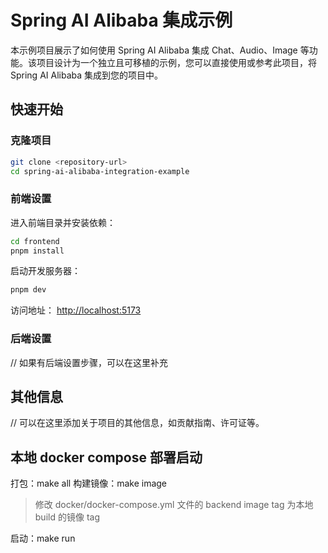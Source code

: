 # Spring AI Alibaba 集成示例

本示例项目展示了如何使用 Spring AI Alibaba 集成 Chat、Audio、Image 等功能。该项目设计为一个独立且可移植的示例，您可以直接使用或参考此项目，将 Spring AI Alibaba 集成到您的项目中。

## 快速开始

### 克隆项目
```bash
git clone <repository-url>
cd spring-ai-alibaba-integration-example
```

### 前端设置
进入前端目录并安装依赖：
```bash
cd frontend
pnpm install
```

启动开发服务器：
```bash
pnpm dev
```

访问地址：
[http://localhost:5173](http://localhost:5173)

### 后端设置
// 如果有后端设置步骤，可以在这里补充

## 其他信息
// 可以在这里添加关于项目的其他信息，如贡献指南、许可证等。

## 本地 docker compose 部署启动

打包：make all
构建镜像：make image

> 修改 docker/docker-compose.yml 文件的 backend image tag 为本地 build 的镜像 tag

启动：make run
